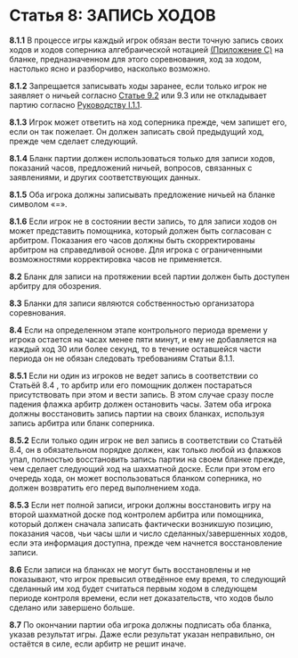 # Статья 8: ЗАПИСЬ ХОДОВ

**8.1.1** В процессе игры каждый игрок обязан вести точную запись своих ходов и ходов соперника алгебраической нотацией [(Приложение С)](./applicationc) на бланке, предназначенном для этого соревнования, ход за ходом, настолько ясно и разборчиво, насколько возможно.

**8.1.2** Запрещается записывать ходы заранее, если только игрок не заявляет о ничьей согласно [Статье 9.2](./article9) или 9.3 или не откладывает партию согласно [Руководству I.1.1](./rec1).

**8.1.3** Игрок может ответить на ход соперника прежде, чем запишет его, если он так пожелает. Он должен записать свой предыдущий ход, прежде чем сделает следующий.

**8.1.4** Бланк партии должен использоваться только для записи ходов, показаний часов, предложений ничьей, вопросов, связанных с заявлениями, и других соответствующих данных.

**8.1.5** Оба игрока должны записывать предложение ничьей на бланке символом «=».

**8.1.6** Если игрок не в состоянии вести запись, то для записи ходов он может представить помощника, который должен быть согласован с арбитром. Показания его часов должны быть скорректированы арбитром на справедливой основе. Для игрока с ограниченными возможностями корректировка часов не применяется.

**8.2** Бланк для записи на протяжении всей партии должен быть доступен арбитру для обозрения.

**8.3** Бланки для записи являются собственностью организатора соревнования.

**8.4** Если на определенном этапе контрольного периода времени у игрока остается на часах менее пяти минут, и ему не добавляется на каждый ход 30 или более секунд, то в течение оставшейся части периода он не обязан следовать требованиям Статьи 8.1.1.

**8.5.1** Если ни один из игроков не ведет запись в соответствии со Статьёй 8.4 , то арбитр или его помощник должен постараться присутствовать при этом и вести запись. В этом случае сразу после падения флажка арбитр должен остановить часы. Затем оба игрока должны восстановить запись партии на своих бланках, используя запись арбитра или бланк соперника.

**8.5.2** Если только один игрок не вел запись в соответствии со Статьёй 8.4, он в обязательном порядке должен, как только любой из флажков упал, полностью восстановить запись партии на своем бланке прежде, чем сделает следующий ход на шахматной доске. Если при этом его очередь хода, он может воспользоваться бланком соперника, но должен возвратить его перед выполнением хода.

**8.5.3** Если нет полной записи, игроки должны восстановить игру на второй шахматной доске под контролем арбитра или помощника, который должен сначала записать фактически возникшую позицию, показания часов, чьи часы шли и число сделанных/завершенных ходов, если эта информация доступна, прежде чем начнется восстановление записи.

**8.6** Если записи на бланках не могут быть восстановлены и не показывают, что игрок превысил отведённое ему время, то следующий сделанный им ход будет считаться первым ходом в следующем периоде контроля времени, если нет доказательств, что ходов было сделано или завершено больше.

**8.7** По окончании партии оба игрока должны подписать оба бланка, указав результат игры. Даже если результат указан неправильно, он остаётся в силе, если арбитр не решит иначе.
